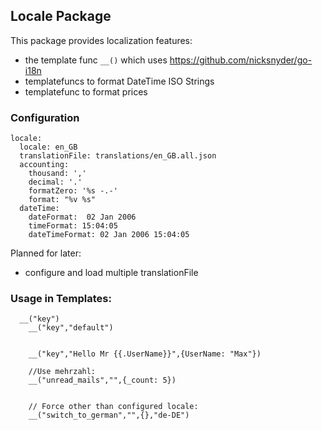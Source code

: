 ## Locale Package

This package provides localization features:
 * the template func `__()`  which uses https://github.com/nicksnyder/go-i18n
 * templatefuncs to format DateTime ISO Strings 
 * templatefunc to format prices

### Configuration

```
locale:
  locale: en_GB
  translationFile: translations/en_GB.all.json
  accounting:
    thousand: ','
    decimal: '.'
    formatZero: '%s -.-'
    format: "%v %s"
  dateTime:
    dateFormat:  02 Jan 2006
    timeFormat: 15:04:05
    dateTimeFormat: 02 Jan 2006 15:04:05
```

Planned for later:
 * configure and load multiple translationFile

### Usage in Templates:

```
  __("key")
	__("key","default")
	
	
	__("key","Hello Mr {{.UserName}}",{UserName: "Max"})
	
	//Use mehrzahl:
	__("unread_mails","",{_count: 5})
	
	
	// Force other than configured locale: 
	__("switch_to_german","",{},"de-DE")
	
```
